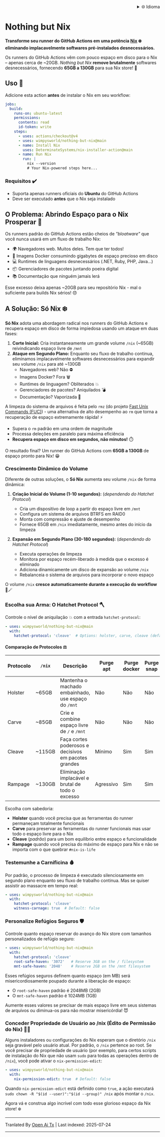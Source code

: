 
<div align="right">
  <details>
    <summary >🌐 Idioma</summary>
    <div>
      <div align="center">
        <a href="https://openaitx.github.io/view.html?user=wimpysworld&project=nothing-but-nix&lang=en">English</a>
        | <a href="https://openaitx.github.io/view.html?user=wimpysworld&project=nothing-but-nix&lang=zh-CN">简体中文</a>
        | <a href="https://openaitx.github.io/view.html?user=wimpysworld&project=nothing-but-nix&lang=zh-TW">繁體中文</a>
        | <a href="https://openaitx.github.io/view.html?user=wimpysworld&project=nothing-but-nix&lang=ja">日本語</a>
        | <a href="https://openaitx.github.io/view.html?user=wimpysworld&project=nothing-but-nix&lang=ko">한국어</a>
        | <a href="https://openaitx.github.io/view.html?user=wimpysworld&project=nothing-but-nix&lang=hi">हिन्दी</a>
        | <a href="https://openaitx.github.io/view.html?user=wimpysworld&project=nothing-but-nix&lang=th">ไทย</a>
        | <a href="https://openaitx.github.io/view.html?user=wimpysworld&project=nothing-but-nix&lang=fr">Français</a>
        | <a href="https://openaitx.github.io/view.html?user=wimpysworld&project=nothing-but-nix&lang=de">Deutsch</a>
        | <a href="https://openaitx.github.io/view.html?user=wimpysworld&project=nothing-but-nix&lang=es">Español</a>
        | <a href="https://openaitx.github.io/view.html?user=wimpysworld&project=nothing-but-nix&lang=it">Italiano</a>
        | <a href="https://openaitx.github.io/view.html?user=wimpysworld&project=nothing-but-nix&lang=ru">Русский</a>
        | <a href="https://openaitx.github.io/view.html?user=wimpysworld&project=nothing-but-nix&lang=pt">Português</a>
        | <a href="https://openaitx.github.io/view.html?user=wimpysworld&project=nothing-but-nix&lang=nl">Nederlands</a>
        | <a href="https://openaitx.github.io/view.html?user=wimpysworld&project=nothing-but-nix&lang=pl">Polski</a>
        | <a href="https://openaitx.github.io/view.html?user=wimpysworld&project=nothing-but-nix&lang=ar">العربية</a>
        | <a href="https://openaitx.github.io/view.html?user=wimpysworld&project=nothing-but-nix&lang=fa">فارسی</a>
        | <a href="https://openaitx.github.io/view.html?user=wimpysworld&project=nothing-but-nix&lang=tr">Türkçe</a>
        | <a href="https://openaitx.github.io/view.html?user=wimpysworld&project=nothing-but-nix&lang=vi">Tiếng Việt</a>
        | <a href="https://openaitx.github.io/view.html?user=wimpysworld&project=nothing-but-nix&lang=id">Bahasa Indonesia</a>
      </div>
    </div>
  </details>
</div>

# Nothing but Nix

**Transforme seu runner do GitHub Actions em uma potência [Nix](https://zero-to-nix.com/concepts/nix/) ❄️ eliminando implacavelmente softwares pré-instalados desnecessários.**

Os runners do GitHub Actions vêm com pouco espaço em disco para o Nix – apenas cerca de ~20GB.
*Nothing but Nix* **remove brutalmente** softwares desnecessários, fornecendo **65GB a 130GB** para sua Nix store! 💪

## Uso 🔧

Adicione esta action **antes** de instalar o Nix em seu workflow:

```yaml
jobs:
  build:
    runs-on: ubuntu-latest
    permissions:
      contents: read
      id-token: write
    steps:
      - uses: actions/checkout@v4
      - uses: wimpysworld/nothing-but-nix@main
      - name: Install Nix
        uses: DeterminateSystems/nix-installer-action@main
      - name: Run Nix
        run: |
          nix --version
          # Your Nix-powered steps here...
```

### Requisitos ️✔️

- Suporta apenas runners oficiais do **Ubuntu** do GitHub Actions
- Deve ser executado **antes** que o Nix seja instalado

## O Problema: Abrindo Espaço para o Nix Prosperar 🌱

Os runners padrão do GitHub Actions estão cheios de *"bloatware"* que você nunca usará em um fluxo de trabalho Nix:

- 🌍 Navegadores web. Muitos deles. Tem que ter todos!
- 🐳 Imagens Docker consumindo gigabytes de espaço precioso em disco
- 💻 Runtimes de linguagens desnecessários (.NET, Ruby, PHP, Java...)
- 📦 Gerenciadores de pacotes juntando poeira digital
- 📚 Documentação que ninguém jamais lerá

Esse excesso deixa apenas ~20GB para seu repositório Nix - mal o suficiente para builds Nix sérios! 😞

## A Solução: Só Nix ️❄️

**Só Nix** adota uma abordagem radical nos runners do GitHub Actions e recupera espaço em disco de forma impiedosa usando um ataque em duas fases:

1. **Corte Inicial:** Cria instantaneamente um grande volume `/nix` (~65GB) reivindicando espaço livre de `/mnt`
2. **Ataque em Segundo Plano:** Enquanto seu fluxo de trabalho continua, eliminamos implacavelmente softwares desnecessários para expandir seu volume `/nix` para até ~130GB
   - Navegadores web? Não ⛔
   - Imagens Docker? Fora 🗑️
   - Runtimes de linguagem? Obliterados 💥
   - Gerenciadores de pacotes? Aniquilados 💣
   - Documentação? Vaporizada ️👻

A limpeza do sistema de arquivos é feita pelo `rmz` (do projeto [Fast Unix Commands (FUC)](https://github.com/SUPERCILEX/fuc)) - uma alternativa de alto desempenho ao `rm` que torna a recuperação de espaço extremamente rápida! ⚡
   - Supera o `rm` padrão em uma ordem de magnitude
   - Processa deleções em paralelo para máxima eficiência
   - **Recupera espaço em disco em segundos, não minutos!** ️⏱️

O resultado final? Um runner do GitHub Actions com **65GB a 130GB** de espaço pronto para Nix! 😁

### Crescimento Dinâmico do Volume

Diferente de outras soluções, o **Só Nix** aumenta seu volume `/nix` de forma dinâmica:

1. **Criação Inicial do Volume (1-10 segundos):** (*dependendo do Hatchet Protocol*)
   - Cria um dispositivo de loop a partir do espaço livre em `/mnt`
   - Configura um sistema de arquivos BTRFS em RAID0
   - Monta com compressão e ajuste de desempenho
   - Fornece 65GB em `/nix` imediatamente, mesmo antes do início da limpeza

2. **Expansão em Segundo Plano (30-180 segundos):** (*dependendo do Hatchet Protocol*)
   - Executa operações de limpeza
   - Monitora por espaço recém-liberado à medida que o excesso é eliminado
   - Adiciona dinamicamente um disco de expansão ao volume `/nix`
   - Rebalanceia o sistema de arquivos para incorporar o novo espaço

O volume `/nix` **cresce automaticamente durante a execução do workflow** 🎩🪄

### Escolha sua Arma: O Hatchet Protocol 🪓

Controle o nível de aniquilação 💥 com a entrada `hatchet-protocol`:

```yaml
- uses: wimpysworld/nothing-but-nix@main
  with:
    hatchet-protocol: 'cleave'  # Options: holster, carve, cleave (default), rampage
```

#### Comparação de Protocolos ⚖️

| Protocolo | `/nix` | Descrição                                         | Purge apt  | Purge docker | Purge snap | Sistemas de arquivos eliminados     |
|-----------|--------|---------------------------------------------------|------------|--------------|------------|-------------------------------------|
| Holster   | ~65GB  | Mantenha o machado embainhado, use espaço do `/mnt` | Não        | Não          | Não        | Nenhum                              |
| Carve     | ~85GB  | Crie e combine espaço livre de `/` e `/mnt`       | Não        | Não          | Não        | Nenhum                              |
| Cleave    | ~115GB | Faça cortes poderosos e decisivos em pacotes grandes | Mínimo     | Sim          | Sim        | `/opt` e `/usr/local`               |
| Rampage   | ~130GB | Eliminação implacável e brutal de todo o excesso  | Agressivo  | Sim          | Sim        | Muahahaha! 🔥🌎                     |

Escolha com sabedoria:
- **Holster** quando você precisa que as ferramentas do runner permaneçam totalmente funcionais
- **Carve** para preservar as ferramentas do runner funcionais mas usar todo o espaço livre para o Nix
- **Cleave** (*padrão*) para um bom equilíbrio entre espaço e funcionalidade
- **Rampage** quando você precisa do máximo de espaço para Nix e não se importa com o que quebrar `#nix-is-life`

### Testemunhe a Carnificina 🩸

Por padrão, o processo de limpeza é executado silenciosamente em segundo plano enquanto seu fluxo de trabalho continua. Mas se quiser assistir ao massacre em tempo real:

```yaml
- uses: wimpysworld/nothing-but-nix@main
  with:
    ️hatchet-protocol: 'cleave'
    witness-carnage: true  # Default: false
```

### Personalize Refúgios Seguros 🛡️

Controle quanto espaço reservar do avanço do Nix store com tamanhos personalizados de refúgio seguro:

```yaml
- uses: wimpysworld/nothing-but-nix@main
  with:
    ️hatchet-protocol: 'cleave'
    root-safe-haven: '3072'   # Reserve 3GB on the / filesystem
    mnt-safe-haven: '2048'    # Reserve 2GB on the /mnt filesystem
```

Esses refúgios seguros definem quanto espaço (em MB) será misericordiosamente poupado durante a liberação de espaço:
- O `root-safe-haven` padrão é 2048MB (2GB)
- O `mnt-safe-haven` padrão é 1024MB (1GB)

Aumente esses valores se precisar de mais espaço livre em seus sistemas de arquivos ou diminua-os para não mostrar misericórdia! 😈

### Conceder Propriedade de Usuário ao /nix (Édito de Permissão do Nix) 🧑‍⚖️

Alguns instaladores ou configurações do Nix esperam que o diretório `/nix` seja gravável pelo usuário atual. Por padrão, o `/nix` pertence ao root. Se você precisar de propriedade de usuário (por exemplo, para certos scripts de instalação do Nix que não usam `sudo` para todas as operações dentro de `/nix`), você pode ativar o `nix-permission-edict`:

```yaml
- uses: wimpysworld/nothing-but-nix@main
  with:
    nix-permission-edict: true  # Default: false
```
Quando `nix-permission-edict` está definido como `true`, a ação executará `sudo chown -R "$(id --user)":"$(id --group)" /nix` após montar o `/nix`.

Agora vá e construa algo incrível com todo esse glorioso espaço da Nix store! ❄️


---

Tranlated By [Open Ai Tx](https://github.com/OpenAiTx/OpenAiTx) | Last indexed: 2025-07-24

---